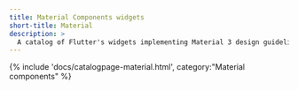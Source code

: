 ```yaml
---
title: Material Components widgets
short-title: Material
description: > 
  A catalog of Flutter's widgets implementing Material 3 design guidelines.
---
```


{% include 'docs/catalogpage-material.html', category:"Material components" %}
